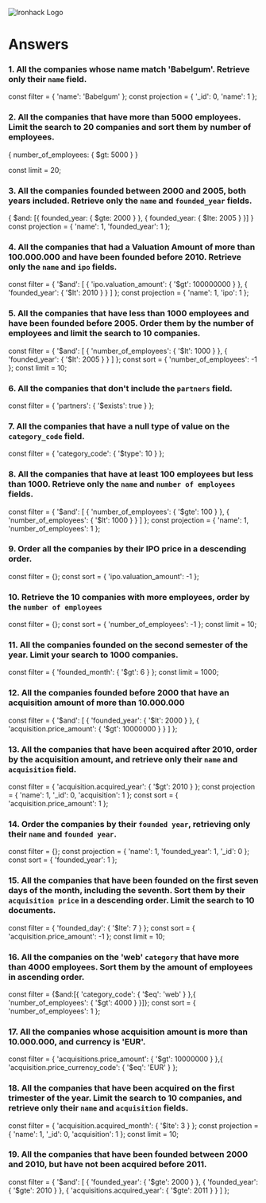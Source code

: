 ![Ironhack Logo](https://i.imgur.com/1QgrNNw.png)

# Answers

### 1. All the companies whose name match 'Babelgum'. Retrieve only their `name` field.

const filter = {
  'name': 'Babelgum'
};
const projection = {
  '_id': 0, 
  'name': 1
};


### 2. All the companies that have more than 5000 employees. Limit the search to 20 companies and sort them by **number of employees**.

{
    number_of_employees: {
        $gt: 5000
    }
}

const limit = 20;

### 3. All the companies founded between 2000 and 2005, both years included. Retrieve only the `name` and `founded_year` fields.

{
    $and: [{
        founded_year: {
            $gte: 2000
        }
    }, {
        founded_year: {
            $lte: 2005
        }
    }]
}
const projection = {
  'name': 1, 
  'founded_year': 1
};

### 4. All the companies that had a Valuation Amount of more than 100.000.000 and have been founded before 2010. Retrieve only the `name` and `ipo` fields.

const filter = {
  '$and': [
    {
      'ipo.valuation_amount': {
        '$gt': 100000000
      }
    }, {
      'founded_year': {
        '$lt': 2010
      }
    }
  ]
};
const projection = {
  'name': 1, 
  'ipo': 1
};


### 5. All the companies that have less than 1000 employees and have been founded before 2005. Order them by the number of employees and limit the search to 10 companies.

const filter = {
  '$and': [
    {
      'number_of_employees': {
        '$lt': 1000
      }
    }, {
      'founded_year': {
        '$lt': 2005
      }
    }
  ]
};
const sort = {
  'number_of_employees': -1
};
const limit = 10;


### 6. All the companies that don't include the `partners` field.

const filter = {
  'partners': {
    '$exists': true
  }
};

### 7. All the companies that have a null type of value on the `category_code` field.

const filter = {
  'category_code': {
    '$type': 10
  }
};

### 8. All the companies that have at least 100 employees but less than 1000. Retrieve only the `name` and `number of employees` fields.

const filter = {
  '$and': [
    {
      'number_of_employees': {
        '$gte': 100
      }
    }, {
      'number_of_employees': {
        '$lt': 1000
      }
    }
  ]
};
const projection = {
  'name': 1, 
  'number_of_employees': 1
};


### 9. Order all the companies by their IPO price in a descending order.

const filter = {};
const sort = {
  'ipo.valuation_amount': -1
};

### 10. Retrieve the 10 companies with more employees, order by the `number of employees`

const filter = {};
const sort = {
  'number_of_employees': -1
};
const limit = 10;

### 11. All the companies founded on the second semester of the year. Limit your search to 1000 companies.

const filter = {
  'founded_month': {
    '$gt': 6
  }
};
const limit = 1000;


### 12. All the companies founded before 2000 that have an acquisition amount of more than 10.000.000

const filter = {
  '$and': [
    {
      'founded_year': {
        '$lt': 2000
      }
    }, {
      'acquisition.price_amount': {
        '$gt': 10000000
      }
    }
  ]
};

### 13. All the companies that have been acquired after 2010, order by the acquisition amount, and retrieve only their `name` and `acquisition` field.

const filter = {
  'acquisition.acquired_year': {
    '$gt': 2010
  }
};
const projection = {
  'name': 1, 
  '_id': 0, 
  'acquisition': 1
};
const sort = {
  'acquisition.price_amount': 1
};

### 14. Order the companies by their `founded year`, retrieving only their `name` and `founded year`.

const filter = {};
const projection = {
  'name': 1, 
  'founded_year': 1, 
  '_id': 0
};
const sort = {
  'founded_year': 1
};

### 15. All the companies that have been founded on the first seven days of the month, including the seventh. Sort them by their `acquisition price` in a descending order. Limit the search to 10 documents.

const filter = {
  'founded_day': {
    '$lte': 7
  }
};
const sort = {
  'acquisition.price_amount': -1
};
const limit = 10;

### 16. All the companies on the 'web' `category` that have more than 4000 employees. Sort them by the amount of employees in ascending order.

const filter = {$and:[{
  'category_code': {
    '$eq': 'web'
  }
},{
  'number_of_employees': {
    '$gt': 4000
  }
}]};
const sort = {
  'number_of_employees': 1
};

### 17. All the companies whose acquisition amount is more than 10.000.000, and currency is 'EUR'.

const filter = {
  'acquisitions.price_amount': {
    '$gt': 10000000
  }
},{
  'acquisition.price_currency_code': {
    '$eq': 'EUR'
  }
};

### 18. All the companies that have been acquired on the first trimester of the year. Limit the search to 10 companies, and retrieve only their `name` and `acquisition` fields.

const filter = {
  'acquisition.acquired_month': {
    '$lte': 3
  }
};
const projection = {
  'name': 1, 
  '_id': 0, 
  'acquisition': 1
};
const limit = 10;

### 19. All the companies that have been founded between 2000 and 2010, but have not been acquired before 2011.

const filter = {
  '$and': [
    {
      'founded_year': {
        '$gte': 2000
      }
    }, {
      'founded_year': {
        '$gte': 2010
      }
    }, {
      'acquisitions.acquired_year': {
        '$gte': 2011
      }
    }
  ]
};
